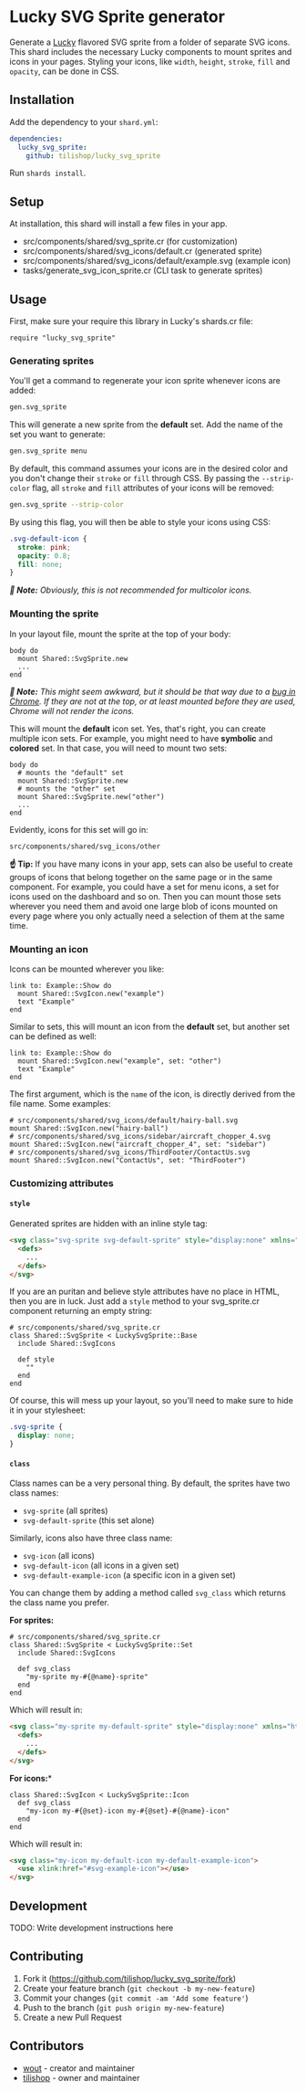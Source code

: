 # Lucky SVG Sprite generator

Generate a [Lucky](https://luckyframework.org/) flavored SVG sprite from a 
folder of separate SVG icons. This shard includes the necessary Lucky components
to mount sprites and icons in your pages. Styling your icons, like `width`, 
`height`, `stroke`, `fill` and `opacity`, can be done in CSS.

## Installation

Add the dependency to your `shard.yml`:

```yaml
dependencies:
  lucky_svg_sprite:
    github: tilishop/lucky_svg_sprite
```

Run `shards install`.

## Setup

At installation, this shard will install a few files in your app.
- src/components/shared/svg_sprite.cr (for customization)
- src/components/shared/svg_icons/default.cr (generated sprite)
- src/components/shared/svg_icons/default/example.svg (example icon)
- tasks/generate_svg_icon_sprite.cr (CLI task to generate sprites)

## Usage

First, make sure your require this library in Lucky's shards.cr file:

```crystal
require "lucky_svg_sprite"
```

### Generating sprites

You'll get a command to regenerate your icon sprite whenever icons are added:

```bash
gen.svg_sprite
```

This will generate a new sprite from the **default** set. Add the name of the
set you want to generate:

```bash
gen.svg_sprite menu
```

By default, this command assumes your icons are in the desired color and you 
don't change their `stroke` or `fill` through CSS. By passing the
`--strip-color` flag, all `stroke` and `fill` attributes of your icons will be 
removed:

```bash
gen.svg_sprite --strip-color
```

By using this flag, you will then be able to style your icons using CSS:

```css
.svg-default-icon {
  stroke: pink;
  opacity: 0.8;
  fill: none;
}
```

*__📄️ Note:__ Obviously, this is not recommended for multicolor icons.*

### Mounting the sprite

In your layout file, mount the sprite at the top of your body:

```crystal
body do
  mount Shared::SvgSprite.new
  ...
end
```

*__📄️ Note:__ This might seem awkward, but it should be that way due to a
[bug in Chrome](https://bugs.chromium.org/p/chromium/issues/detail?id=349175).
If they are not at the top, or at least mounted before they are used, Chrome
will not render the icons.*

This will mount the **default** icon set. Yes, that's right, you can create
multiple icon sets. For example, you might need to have **symbolic** and 
**colored** set. In that case, you will need to mount two sets:

```crystal
body do
  # mounts the "default" set
  mount Shared::SvgSprite.new
  # mounts the "other" set
  mount Shared::SvgSprite.new("other")
  ...
end
```

Evidently, icons for this set will go in:

```
src/components/shared/svg_icons/other
```

__☝ Tip:__ If you have many icons in your app, sets can also be useful to
create groups of icons that belong together on the same page or in the same
component. For example, you could have a set for menu icons, a set for icons
used on the dashboard and so on. Then you can mount those sets wherever you need
them and avoid one large blob of icons mounted on every page where you only
actually need a selection of them at the same time.

### Mounting an icon

Icons can be mounted wherever you like:

```crystal
link to: Example::Show do
  mount Shared::SvgIcon.new("example")
  text "Example"
end
```

Similar to sets, this will mount an icon from the **default** set, but another
set can be defined as well:

```crystal
link to: Example::Show do
  mount Shared::SvgIcon.new("example", set: "other")
  text "Example"
end
```

The first argument, which is the `name` of the icon, is directly
derived from the file name. Some examples:

```crystal
# src/components/shared/svg_icons/default/hairy-ball.svg
mount Shared::SvgIcon.new("hairy-ball")
# src/components/shared/svg_icons/sidebar/aircraft_chopper_4.svg
mount Shared::SvgIcon.new("aircraft_chopper_4", set: "sidebar")
# src/components/shared/svg_icons/ThirdFooter/ContactUs.svg
mount Shared::SvgIcon.new("ContactUs", set: "ThirdFooter")
```

### Customizing attributes

#### `style`

Generated sprites are hidden with an inline style tag:

```html
<svg class="svg-sprite svg-default-sprite" style="display:none" xmlns="http://www.w3.org/2000/svg">
  <defs>
    ...
  </defs>
</svg>
```

If you are an puritan and believe style attributes have no place in HTML, then
you are in luck. Just add a `style` method to your svg_sprite.cr component
returning an empty string:

```crystal
# src/components/shared/svg_sprite.cr
class Shared::SvgSprite < LuckySvgSprite::Base
  include Shared::SvgIcons

  def style
    ""
  end
end
```

Of course, this will mess up your layout, so you'll need to make sure to hide it
in your stylesheet:

```css
.svg-sprite {
  display: none;
}
```

#### `class`

Class names can be a very personal thing. By default, the sprites have two class
names:
- `svg-sprite` (all sprites)
- `svg-default-sprite` (this set alone)

Similarly, icons also have three class name:
- `svg-icon` (all icons)
- `svg-default-icon` (all icons in a given set)
- `svg-default-example-icon` (a specific icon in a given set)

You can change them by adding a method called `svg_class` which returns the
class name you prefer.

**For sprites:**

```crystal
# src/components/shared/svg_sprite.cr
class Shared::SvgSprite < LuckySvgSprite::Set
  include Shared::SvgIcons

  def svg_class
    "my-sprite my-#{@name}-sprite"
  end
end
```

Which will result in:

```html
<svg class="my-sprite my-default-sprite" style="display:none" xmlns="http://www.w3.org/2000/svg">
  <defs>
    ...
  </defs>
</svg>
```

**For icons:***

```crystal
class Shared::SvgIcon < LuckySvgSprite::Icon
  def svg_class
    "my-icon my-#{@set}-icon my-#{@set}-#{@name}-icon"
  end
end
```

Which will result in:

```html
<svg class="my-icon my-default-icon my-default-example-icon">
  <use xlink:href="#svg-example-icon"></use>
</svg>
```

## Development

TODO: Write development instructions here

## Contributing

1. Fork it (https://github.com/tilishop/lucky_svg_sprite/fork)
2. Create your feature branch (`git checkout -b my-new-feature`)
3. Commit your changes (`git commit -am 'Add some feature'`)
4. Push to the branch (`git push origin my-new-feature`)
5. Create a new Pull Request

## Contributors

- [wout](https://github.com/wout) - creator and maintainer
- [tilishop](https://github.com/tilishop) - owner and maintainer
